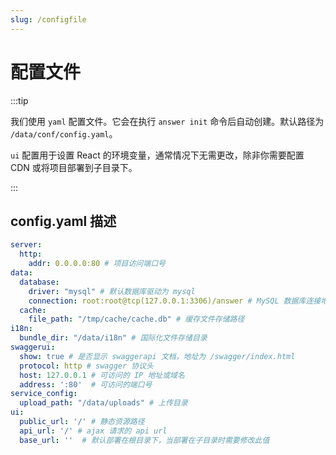 ```yaml
---
slug: /configfile
---
```


# 配置文件

:::tip

我们使用 `yaml` 配置文件。它会在执行 `answer init` 命令后自动创建。默认路径为 `/data/conf/config.yaml`。

`ui` 配置用于设置 React 的环境变量，通常情况下无需更改，除非你需要配置 CDN 或将项目部署到子目录下。

:::

## config.yaml 描述

```yaml title="/data/conf/config.yaml"
server:
  http:
    addr: 0.0.0.0:80 # 项目访问端口号
data:
  database:
    driver: "mysql" # 默认数据库驱动为 mysql
    connection: root:root@tcp(127.0.0.1:3306)/answer # MySQL 数据库连接地址
  cache:
    file_path: "/tmp/cache/cache.db" # 缓存文件存储路径
i18n:
  bundle_dir: "/data/i18n" # 国际化文件存储目录
swaggerui:
  show: true # 是否显示 swaggerapi 文档，地址为 /swagger/index.html
  protocol: http # swagger 协议头
  host: 127.0.0.1 # 可访问的 IP 地址或域名
  address: ':80'  # 可访问的端口号
service_config:
  upload_path: "/data/uploads" # 上传目录
ui:
  public_url: '/' # 静态资源路径
  api_url: '/' # ajax 请求的 api url
  base_url: ''  # 默认部署在根目录下，当部署在子目录时需要修改此值
```
